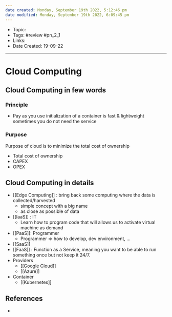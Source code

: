 ```yaml
---
date created: Monday, September 19th 2022, 5:12:46 pm
date modified: Monday, September 19th 2022, 6:09:45 pm
---
```


- Topic:
- Tags: #review #pn_2_1
- Links:
- Date Created: 19-09-22

---

# Cloud Computing

## Cloud Computing in few words

### Principle

- Pay as you use
initialization of a container is fast & lightweight
sometimes you do not need the service

### Purpose

Purpose of cloud is to minimize the total cost of ownership
- Total cost of ownership
- CAPEX
- OPEX

## Cloud Computing in details

- [[Edge Computing]] : bring back some computing where the data is collected/harvested
	- simple concept with a big name
	- as close as possible of data
- [[IaaS]] : IT
	- Learn how to program code that will allows us to activate virtual machine as demand
- [[PaaS]]: Programmer
	- Programmer => how to develop, dev environment, …
- [[SaaS]]
- [[FaaS]] : Function as a Service, meaning you want to be able to run something once but not keep it 24/7.
- Providers
	- [[Google Cloud]]
	- [[Azure]]
- Container
	- [[Kubernetes]]

## References

-
